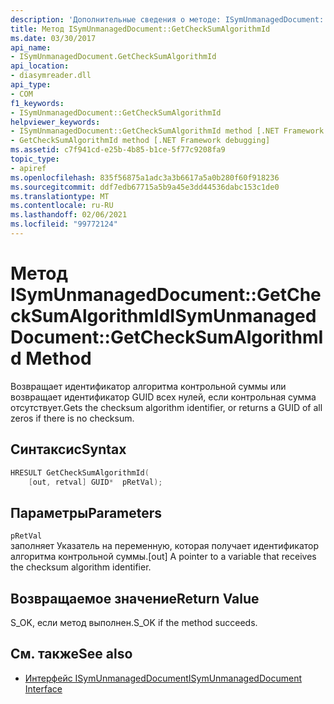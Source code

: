 ```yaml
---
description: 'Дополнительные сведения о методе: ISymUnmanagedDocument:: Жетчекксумалгорисмид'
title: Метод ISymUnmanagedDocument::GetCheckSumAlgorithmId
ms.date: 03/30/2017
api_name:
- ISymUnmanagedDocument.GetCheckSumAlgorithmId
api_location:
- diasymreader.dll
api_type:
- COM
f1_keywords:
- ISymUnmanagedDocument::GetCheckSumAlgorithmId
helpviewer_keywords:
- ISymUnmanagedDocument::GetCheckSumAlgorithmId method [.NET Framework debugging]
- GetCheckSumAlgorithmId method [.NET Framework debugging]
ms.assetid: c7f941cd-e25b-4b85-b1ce-5f77c9208fa9
topic_type:
- apiref
ms.openlocfilehash: 835f56875a1adc3a3b6617a5a0b280f60f918236
ms.sourcegitcommit: ddf7edb67715a5b9a45e3dd44536dabc153c1de0
ms.translationtype: MT
ms.contentlocale: ru-RU
ms.lasthandoff: 02/06/2021
ms.locfileid: "99772124"
---
```

# <a name="isymunmanageddocumentgetchecksumalgorithmid-method"></a><span data-ttu-id="08214-103">Метод ISymUnmanagedDocument::GetCheckSumAlgorithmId</span><span class="sxs-lookup"><span data-stu-id="08214-103">ISymUnmanagedDocument::GetCheckSumAlgorithmId Method</span></span>

<span data-ttu-id="08214-104">Возвращает идентификатор алгоритма контрольной суммы или возвращает идентификатор GUID всех нулей, если контрольная сумма отсутствует.</span><span class="sxs-lookup"><span data-stu-id="08214-104">Gets the checksum algorithm identifier, or returns a GUID of all zeros if there is no checksum.</span></span>  
  
## <a name="syntax"></a><span data-ttu-id="08214-105">Синтаксис</span><span class="sxs-lookup"><span data-stu-id="08214-105">Syntax</span></span>  
  
```cpp  
HRESULT GetCheckSumAlgorithmId(  
    [out, retval] GUID*  pRetVal);  
```  
  
## <a name="parameters"></a><span data-ttu-id="08214-106">Параметры</span><span class="sxs-lookup"><span data-stu-id="08214-106">Parameters</span></span>  

 `pRetVal`  
 <span data-ttu-id="08214-107">заполняет Указатель на переменную, которая получает идентификатор алгоритма контрольной суммы.</span><span class="sxs-lookup"><span data-stu-id="08214-107">[out] A pointer to a variable that receives the checksum algorithm identifier.</span></span>  
  
## <a name="return-value"></a><span data-ttu-id="08214-108">Возвращаемое значение</span><span class="sxs-lookup"><span data-stu-id="08214-108">Return Value</span></span>  

 <span data-ttu-id="08214-109">S_OK, если метод выполнен.</span><span class="sxs-lookup"><span data-stu-id="08214-109">S_OK if the method succeeds.</span></span>  
  
## <a name="see-also"></a><span data-ttu-id="08214-110">См. также</span><span class="sxs-lookup"><span data-stu-id="08214-110">See also</span></span>

- [<span data-ttu-id="08214-111">Интерфейс ISymUnmanagedDocument</span><span class="sxs-lookup"><span data-stu-id="08214-111">ISymUnmanagedDocument Interface</span></span>](isymunmanageddocument-interface.md)

